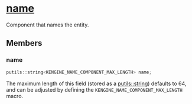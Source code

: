 # [name](name.hpp)

Component that names the entity.

## Members

### name

```cpp
putils::string<KENGINE_NAME_COMPONENT_MAX_LENGTH> name;
```

The maximum length of this field (stored as a [putils::string](https://github.com/phisko/putils/blob/master/putils/string.md)) defaults to 64, and can be adjusted by defining the `KENGINE_NAME_COMPONENT_MAX_LENGTH` macro.